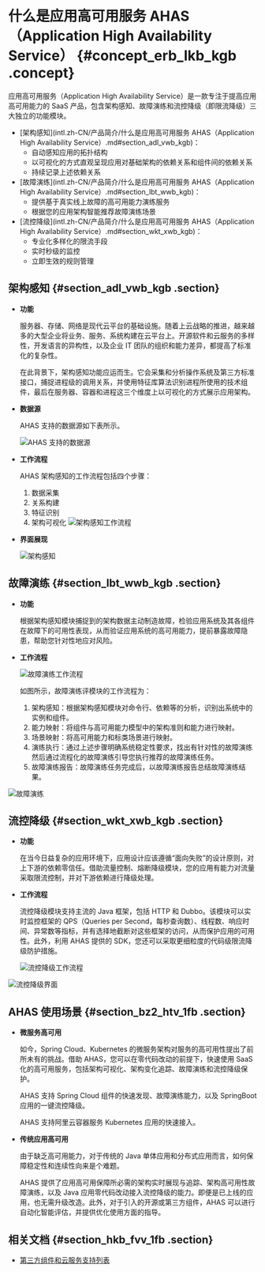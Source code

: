 # 什么是应用高可用服务 AHAS（Application High Availability Service） {#concept_erb_lkb_kgb .concept}

应用高可用服务（Application High Availability Service）是一款专注于提高应用高可用能力的 SaaS 产品，包含架构感知、故障演练和流控降级（即限流降级）三大独立的功能模块。

-   [架构感知](intl.zh-CN/产品简介/什么是应用高可用服务 AHAS（Application High Availability Service）.md#section_adl_vwb_kgb)：
    -   自动感知应用的拓扑结构
    -   以可视化的方式直观呈现应用对基础架构的依赖关系和组件间的依赖关系
    -   持续记录上述依赖关系
-   [故障演练](intl.zh-CN/产品简介/什么是应用高可用服务 AHAS（Application High Availability Service）.md#section_lbt_wwb_kgb)：
    -   提供基于真实线上故障的高可用能力演练服务
    -   根据您的应用架构智能推荐故障演练场景
-   [流控降级](intl.zh-CN/产品简介/什么是应用高可用服务 AHAS（Application High Availability Service）.md#section_wkt_xwb_kgb)：
    -   专业化多样化的限流手段
    -   实时秒级的监控
    -   立即生效的规则管理

## 架构感知 {#section_adl_vwb_kgb .section}

-   **功能**

    服务器、存储、网络是现代云平台的基础设施。随着上云战略的推进，越来越多的大型企业将业务、服务、系统构建在云平台上。开源软件和云服务的多样性，开发语言的异构性，以及企业 IT 团队的组织和能力差异，都提高了标准化的复杂性。

    在此背景下，架构感知功能应运而生。它会采集和分析操作系统及第三方标准接口，捕捉进程级的调用关系，并使用特征库算法识别进程所使用的技术组件，最后在服务器、容器和进程这三个维度上以可视化的方式展示应用架构。

-   **数据源**

    AHAS 支持的数据源如下表所示。

    ![AHAS 支持的数据源](http://aliware-images.oss-cn-hangzhou.aliyuncs.com/ahas/dg_data_sources.png "AHAS 支持的数据源")

-   **工作流程**

    AHAS 架构感知的工作流程包括四个步骤：

    1.  数据采集
    2.  关系构建
    3.  特征识别
    4.  架构可视化
    ![架构感知工作流程](http://aliware-images.oss-cn-hangzhou.aliyuncs.com/ahas/dg_arch_detect_workflow.png "架构感知工作流程")

-   **界面展现**

    ![架构感知](http://aliware-images.oss-cn-hangzhou.aliyuncs.com/ahas/ex_arch_visulization.png "架构可视化")


## 故障演练 {#section_lbt_wwb_kgb .section}

-   **功能**

    根据架构感知模块捕捉到的架构数据主动制造故障，检验应用系统及其各组件在故障下的可用性表现，从而验证应用系统的高可用能力，提前暴露故障隐患，帮助您针对性地应对风险。

-   **工作流程**

    ![故障演练工作流程](http://aliware-images.oss-cn-hangzhou.aliyuncs.com/ahas/dg_test_workflow.png "故障演练工作流程")

    如图所示，故障演练评模块的工作流程为：

    1.  架构感知：根据架构感知模块对命令行、依赖等的分析，识别出系统中的实例和组件。
    2.  能力映射：将组件与高可用能力模型中的架构准则和能力进行映射。
    3.  场景映射：将高可用能力和标类场景进行映射。
    4.  演练执行：通过上述步骤明确系统稳定性要求，找出有针对性的故障演练然后通过流程化的故障演练引导您执行推荐的故障演练任务。
    5.  故障演练报告：故障演练任务完成后，以故障演练报告总结故障演练结果。

![故障演练](https://aliware-images.oss-cn-hangzhou.aliyuncs.com/ahas/ex_fault_testing.png "故障演练")

## 流控降级 {#section_wkt_xwb_kgb .section}

-   **功能**

    在当今日益复杂的应用环境下，应用设计应该遵循“面向失败”的设计原则，对上下游的依赖零信任。借助流量控制、熔断降级模块，您的应用有能力对流量采取限流控制，并对下游依赖进行降级处理。

-   **工作流程**

    流控降级模块支持主流的 Java 框架，包括 HTTP 和 Dubbo。该模块可以实时监控框架的 QPS（Queries per Second，每秒查询数）、线程数、响应时间、异常数等指标，并有选择地截断对这些框架的访问，从而保护应用的可用性。此外，利用 AHAS 提供的 SDK，您还可以采取更细粒度的代码级限流降级防护措施。

    ![流控降级工作流程](http://aliware-images.oss-cn-hangzhou.aliyuncs.com/ahas/dg_safeguarding_workflow.png "流控降级工作流程")


![流控降级界面](https://aliware-images.oss-cn-hangzhou.aliyuncs.com/ahas/pg_safeguarding.png "流控降级")

## AHAS 使用场景 {#section_bz2_htv_1fb .section}

-   **微服务高可用**

    如今，Spring Cloud、Kubernetes 的微服务架构对服务的高可用性提出了前所未有的挑战。借助 AHAS，您可以在零代码改动的前提下，快速使用 SaaS 化的高可用服务，包括架构可视化、架构变化追踪、故障演练和流控降级保护。

    AHAS 支持 Spring Cloud 组件的快速发现、故障演练能力，以及 SpringBoot 应用的一键流控降级。

    AHAS 支持阿里云容器服务 Kubernetes 应用的快速接入。

-   **传统应用高可用**

    由于缺乏高可用能力，对于传统的 Java 单体应用和分布式应用而言，如何保障稳定性和连续性向来是个难题。

    AHAS 提供了应用高可用保障所必需的架构实时展现与追踪、架构高可用性故障演练，以及 Java 应用零代码改动接入流控降级的能力。即便是已上线的应用，也无需升级改造。此外，对于引入的开源或第三方组件，AHAS 可以进行自动化智能评估，并提供优化使用方面的指导。​


## 相关文档 {#section_hkb_fvv_1fb .section}

-   [第三方组件和云服务支持列表](../intl.zh-CN/架构感知/第三方组件和云服务支持列表.md#)

